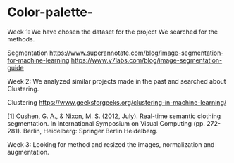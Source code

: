 # Color-palette-

Week 1: We have chosen the dataset for the project We searched for the methods.

Segmentation https://www.superannotate.com/blog/image-segmentation-for-machine-learning https://www.v7labs.com/blog/image-segmentation-guide

Week 2: We analyzed similar projects made in the past and searched about Clustering.

Clustering https://www.geeksforgeeks.org/clustering-in-machine-learning/

[1] Cushen, G. A., & Nixon, M. S. (2012, July). Real-time semantic clothing segmentation. In International Symposium on Visual Computing (pp. 272-281). Berlin, Heidelberg: Springer Berlin Heidelberg.

Week 3: Looking for method and resized the images, normalization and augmentation.
